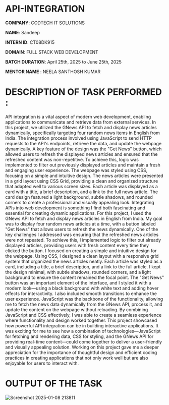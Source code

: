 # API-INTEGRATION

**COMPANY**: CODTECH IT SOLUTIONS

**NAME**: Sandeep

**INTERN ID**: CT08DK915

**DOMAIN**: FULL STACK WEB DEVELOPMENT

**BATCH DURATION**: April 25th, 2025 to June 25th, 2025

**MENTOR NAME** : NEELA SANTHOSH KUMAR

# DESCRIPTION OF TASK PERFORMED : 
API integration is a vital aspect of modern web development, enabling applications to communicate and retrieve data from external services. In this project, we utilized the GNews API to fetch and display news articles dynamically, specifically targeting four random news items in English from India. The integration process involved using JavaScript to send HTTP requests to the API's endpoints, retrieve the data, and update the webpage dynamically. A key feature of the design was the "Get News" button, which allowed users to refresh the displayed news articles and ensured that the refreshed content was non-repetitive. To achieve this, logic was implemented to filter out previously displayed articles and maintain a fresh and engaging user experience. The webpage was styled using CSS, focusing on a simple and intuitive design. The news articles were presented in a grid layout using CSS Grid, providing a clean and organized structure that adapted well to various screen sizes. Each article was displayed as a card with a title, a brief description, and a link to the full news article. The card design featured a light background, subtle shadows, and rounded corners to create a professional and visually appealing look.
Integrating APIs into web development is something I find both fascinating and essential for creating dynamic applications. For this project, I used the GNews API to fetch and display news articles in English from India. My goal was to display four random news articles at a time, with a button labeled "Get News" that allows users to refresh the news dynamically. One of the key challenges I addressed was ensuring that the refreshed news articles were not repeated. To achieve this, I implemented logic to filter out already displayed articles, providing users with fresh content every time they clicked the button. I focused on creating a simple and intuitive design for the webpage. Using CSS, I designed a clean layout with a responsive grid system that organized the news articles neatly. Each article was styled as a card, including a title, a brief description, and a link to the full article. I kept the design minimal, with subtle shadows, rounded corners, and a light background to ensure the content remained the focal point. The "Get News" button was an important element of the interface, and I styled it with a modern look—using a black background with white text and adding hover effects for interactivity. I also included smooth transitions to enhance the user experience. 
JavaScript was the backbone of the functionality, allowing me to fetch the news data dynamically from the GNews API, process it, and update the content on the webpage without reloading. By combining JavaScript and CSS effectively, I was able to create a seamless experience where functionality and design worked together. This project showcased how powerful API integration can be in building interactive applications. It was exciting for me to see how a combination of technologies—JavaScript for fetching and rendering data, CSS for styling, and the GNews API for providing real-time content—could come together to deliver a user-friendly and visually appealing solution. Working on this project gave me a deeper appreciation for the importance of thoughtful design and efficient coding practices in creating applications that not only work well but are also enjoyable for users to interact with.

# OUTPUT OF THE TASK

![Screenshot 2025-01-08 213811](https://github.com/user-attachments/assets/60a6a147-8e1c-4a50-9d7b-bfb277eeba25)
